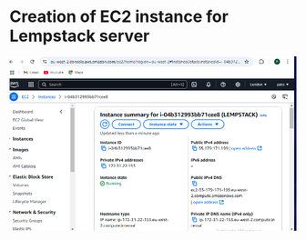 # Creation of EC2 instance for Lempstack server #
![EC2Lempstackserver](./IMAGES/EC2Lempstackserver.png "Creation of EC2 Instance for Lempstack server")







